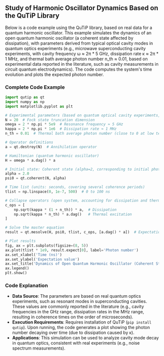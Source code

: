 ## Study of Harmonic Oscillator Dynamics Based on the QuTiP Library
Below is a code example using the QuTiP library, based on real data for a quantum harmonic oscillator. This example simulates the dynamics of an open quantum harmonic oscillator (a coherent state affected by dissipation), with parameters derived from typical optical cavity modes in quantum optics experiments (e.g., microwave superconducting cavity experiments, with cavity frequency ω ≈ 2π * 5 GHz, dissipation rate κ ≈ 2π * 1 MHz, and thermal bath average photon number n_th ≈ 0.01, based on experimental data reported in the literature, such as cavity measurements in circuit quantum electrodynamics). The code computes the system's time evolution and plots the expected photon number.

### Complete Code Example
```python
import qutip as qt
import numpy as np
import matplotlib.pyplot as plt

# Experimental parameters (based on quantum optical cavity experiments, units: 2π * Hz)
N = 20  # Fock state truncation dimension
omega = 2 * np.pi * 5e9  # Resonance frequency ≈ 5 GHz
kappa = 2 * np.pi * 1e6  # Dissipation rate ≈ 1 MHz
n_th = 0.01  # Thermal bath average photon number (close to 0 at low temperatures)

# Operator definitions
a = qt.destroy(N)  # Annihilation operator

# Hamiltonian (quantum harmonic oscillator)
H = omega * a.dag() * a

# Initial state: Coherent state (alpha=2, corresponding to initial photon number |alpha|^2=4)
alpha = 2.0
psi0 = qt.coherent(N, alpha)

# Time list (units: seconds, covering several coherence periods)
tlist = np.linspace(0, 1e-7, 500)  # 0 to 100 ns

# Collapse operators (open system, accounting for dissipation and thermal bath)
c_ops = [
    np.sqrt(kappa * (1 + n_th)) * a,  # Dissipation
    np.sqrt(kappa * n_th) * a.dag()   # Thermal excitation
]

# Solve the master equation
result = qt.mesolve(H, psi0, tlist, c_ops, [a.dag() * a])  # Expectation value: Photon number

# Plot results
fig, ax = plt.subplots(figsize=(8, 5))
ax.plot(tlist * 1e9, result.expect[0], label='Photon number')
ax.set_xlabel('Time (ns)')
ax.set_ylabel('Expectation value')
ax.set_title('Dynamics of Open Quantum Harmonic Oscillator (Coherent State Decay)')
ax.legend()
plt.show()
```

### Code Explanation
- **Data Source**: The parameters are based on real quantum optics experiments, such as resonant modes in superconducting cavities. These values are commonly reported in the literature (e.g., cavity frequencies in the GHz range, dissipation rates in the MHz range, resulting in coherence times on the order of microseconds).
- **Execution Requirements**: Requires installation of QuTiP (`pip install qutip`). Upon running, the code generates a plot showing the photon number decaying over time (due to dissipation caused by κ).
- **Applications**: This simulation can be used to analyze cavity mode decay in quantum optics, consistent with real experiments (e.g., noise spectrum measurements).
